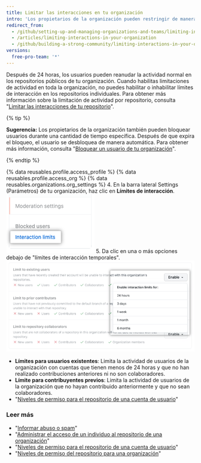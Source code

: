 ```yaml
---
title: Limitar las interacciones en tu organización
intro: 'Los propietarios de la organización pueden restringir de manera temporaria que determinados usuarios comenten, abran propuestas o creen solicitudes de extracción en los repositorios públicos de la organización para hacer cumplir un período de actividad limitada.'
redirect_from:
  - /github/setting-up-and-managing-organizations-and-teams/limiting-interactions-in-your-organization
  - /articles/limiting-interactions-in-your-organization
  - /github/building-a-strong-community/limiting-interactions-in-your-organization
versions:
  free-pro-team: '*'
---
```

Después de 24 horas, los usuarios pueden reanudar la actividad normal en los repositorios públicos de tu organización. Cuando habilitas limitaciones de actividad en toda la organización, no puedes habilitar o inhabilitar límites de interacción en los repositorios individuales. Para obtener más información sobre la limitación de actividad por repositorio, consulta "[Limitar las interacciones de tu repositorio](/articles/limiting-interactions-in-your-repository)".

{% tip %}

**Sugerencia:** Los propietarios de la organización también pueden bloquear usuarios durante una cantidad de tiempo específica. Después de que expira el bloqueo, el usuario se desbloquea de manera automática. Para obtener más información, consulta "[Bloquear un usuario de tu organización](/articles/blocking-a-user-from-your-organization)".

{% endtip %}

{% data reusables.profile.access_profile %}
{% data reusables.profile.access_org %}
{% data reusables.organizations.org_settings %}
4. En la barra lateral Settings (Parámetros) de tu organización, haz clic en **Límites de interacción**. ![Límites de interacción en los parámetros de la organización ](/assets/images/help/organizations/org-settings-interaction-limits.png)
5. Da clic en una o más opciones debajo de "límites de interacción temporales". ![Opciones de límites de interacción temporal](/assets/images/help/organizations/organization-temporary-interaction-limits-options.png)
   - **Límites para usuarios existentes**: Limita la actividad de usuarios de la organización con cuentas que tienen menos de 24 horas y que no han realizado contribuciones anteriores ni no son colaboradores.
   - **Límite para contribuyentes previos**: Limita la actividad de usuarios de la organización que no hayan contribuido anteriormente y que no sean colaboradores.
   - "[Niveles de permiso para el repositorio de una cuenta de usuario](/articles/permission-levels-for-a-user-account-repository)"

### Leer más
- "[Informar abuso o spam](/articles/reporting-abuse-or-spam)"
- "[Administrar el acceso de un individuo al repositorio de una organización](/articles/managing-an-individual-s-access-to-an-organization-repository)"
- "[Niveles de permiso para el repositorio de una cuenta de usuario](/articles/permission-levels-for-a-user-account-repository)"
- "[Niveles de permiso del repositorio para una organización](/articles/repository-permission-levels-for-an-organization)"
